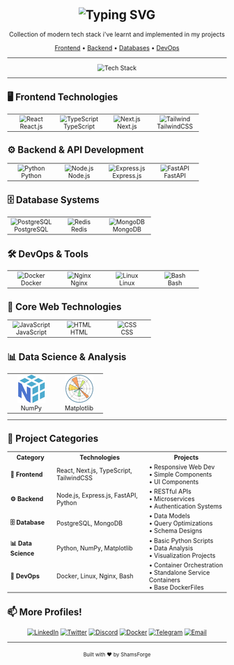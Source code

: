 <div align="center">
  <h1>
    <img src="https://readme-typing-svg.demolab.com?font=Fira+Code&weight=500&size=25&duration=3000&pause=500&color=A3F779&center=true&vCenter=true&width=435&lines=Hola+Amigos!!;Welcome+to+My+Tech+Arsenal" alt="Typing SVG" />
  </h1>
  
  <p>Collection of modern tech stack i've learnt and implemented in my projects</p>

  <p>
    <a href="#-frontend">Frontend</a> •
    <a href="#-backend">Backend</a> •
    <a href="#-databases">Databases</a> •
    <a href="#-deployment">DevOps</a>
  </p>
</div>

---

<div style="text-align: center;">
  <img src="https://github-readme-tech-stack.vercel.app/api/cards?title=%F0%9F%92%AB+Tech+Arsenal+Stack&align=center&titleAlign=center&fontSize=20&lineHeight=10&lineCount=3&theme=github&width=850&bg=%230D1117&badge=%23161B22&border=%2321262D&titleColor=%2358A6FF&line1=react%2Creact%2C00d8ff%3Bnextdotjs%2Cnext.js%2Cffffff%3Btypescript%2Ctypescript%2C3178C6%3Btailwindcss%2Ctailwind%2C38BDF8%3B&line2=javascript%2Cjavascript%2CF7DF1E%3Bhtml5%2Chtml%2CE34F26%3Bcss3%2Ccss%2C1572B6%3Bpython%2Cpython%2C3776AB%3B&line3=express%2Cexpress%2CFFFFFF%3Bfastapi%2Cfastapi%2C009688%3Bmongodb%2Cmongodb%2C47A248%3Bpostgresql%2Cpostgresql%2C4169E1%3B" alt="Tech Stack" />
</div>

---

## 🖥️ Frontend Technologies

<div align="center">
  <table>
    <tr>
      <td align="center" width="96">
        <img src="https://techstack-generator.vercel.app/react-icon.svg" alt="React" width="65" height="65" />
        <br>React.js
      </td>
      <td align="center" width="96">
        <img src="https://skillicons.dev/icons?i=typescript" alt="TypeScript" width="65" height="65" />
        <br>TypeScript
      </td>
      <td align="center" width="96">
        <img src="https://skillicons.dev/icons?i=nextjs" alt="Next.js" width="65" height="65" />
        <br>Next.js
      </td>
      <td align="center" width="96">
        <img src="https://skillicons.dev/icons?i=tailwind" alt="Tailwind" width="65" height="65" />
        <br>TailwindCSS
      </td>
    </tr>
  </table>
</div>

## ⚙️ Backend & API Development

<div align="center">
  <table>
    <tr>
      <td align="center" width="96">
        <img src="https://techstack-generator.vercel.app/python-icon.svg" alt="Python" width="65" height="65" />
        <br>Python
      </td>
      <td align="center" width="96">
        <img src="https://skillicons.dev/icons?i=nodejs" alt="Node.js" width="65" height="65" />
        <br>Node.js
      </td>
      <td align="center" width="96">
        <img src="https://skillicons.dev/icons?i=express" alt="Express.js" width="65" height="65" />
        <br>Express.js
      </td>
      <td align="center" width="96">
        <img src="https://skillicons.dev/icons?i=fastapi" alt="FastAPI" width="65" height="65" />
        <br>FastAPI
      </td>
    </tr>
  </table>
</div>

## 🗄️ Database Systems

<div align="center">
  <table>
    <tr>
      <td align="center" width="96">
        <img src="https://skillicons.dev/icons?i=postgres" alt="PostgreSQL" width="65" height="65" />
        <br>PostgreSQL
      </td>
      <td align="center" width="96">
        <img src="https://skillicons.dev/icons?i=redis" alt="Redis" width="65" height="65" />
        <br>Redis
      </td>
      <td align="center" width="96">
        <img src="https://skillicons.dev/icons?i=mongodb" alt="MongoDB" width="65" height="65" />
        <br>MongoDB
      </td>
    </tr>
  </table>
</div>

## 🛠️ DevOps & Tools

<div align="center">
  <table>
    <tr>
      <td align="center" width="96">
        <img src="https://techstack-generator.vercel.app/docker-icon.svg" alt="Docker" width="65" height="65" />
        <br>Docker
      </td>
      <td align="center" width="96">
        <img src="https://skillicons.dev/icons?i=nginx" alt="Nginx" width="65" height="65" />
        <br>Nginx
      </td>
      <td align="center" width="96">
        <img src="https://skillicons.dev/icons?i=linux" alt="Linux" width="65" height="65" />
        <br>Linux
      </td>
      <td align="center" width="96">
        <img src="https://skillicons.dev/icons?i=bash" alt="Bash" width="65" height="65" />
        <br>Bash
      </td>
    </tr>
  </table>
</div>

## 🎨 Core Web Technologies

<div align="center">
  <table>
    <tr>
      <td align="center" width="96">
        <img src="https://skillicons.dev/icons?i=javascript" alt="JavaScript" width="65" height="65" />
        <br>JavaScript
      </td>
      <td align="center" width="96">
        <img src="https://skillicons.dev/icons?i=html" alt="HTML" width="65" height="65" />
        <br>HTML
      </td>
      <td align="center" width="96">
        <img src="https://skillicons.dev/icons?i=css" alt="CSS" width="65" height="65" />
        <br>CSS
      </td>
    </tr>
  </table>
</div>

## 📊 Data Science & Analysis

<div align="center">
  <table>
    <tr>
      <td align="center" width="96">
        <img src="https://raw.githubusercontent.com/devicons/devicon/master/icons/numpy/numpy-original.svg" alt="NumPy" width="65" height="65" />
        <br>NumPy
      </td>
      <td align="center" width="96">
        <img src="https://raw.githubusercontent.com/devicons/devicon/master/icons/matplotlib/matplotlib-original.svg" alt="Matplotlib" width="65" height="65" />
        <br>Matplotlib
      </td>
    </tr>
  </table>
</div>

---

## 📁 Project Categories

<div align="center">
  <table>
    <tr>
      <th>Category</th>
      <th>Technologies</th>
      <th>Projects</th>
    </tr>
    <tr>
      <td><b>🎨 Frontend</b></td>
      <td>React, Next.js, TypeScript, TailwindCSS</td>
      <td>
        • Responsive Web Dev<br>
        • Simple Components<br>
        • UI Components
      </td>
    </tr>
    <tr>
      <td><b>⚙️ Backend</b></td>
      <td>Node.js, Express.js, FastAPI, Python</td>
      <td>
        • RESTful APIs<br>
        • Microservices<br>
        • Authentication Systems
      </td>
    </tr>
    <tr>
      <td><b>🗄️ Database</b></td>
      <td>PostgreSQL, MongoDB</td>
      <td>
        • Data Models<br>
        • Query Optimizations<br>
        • Schema Designs
      </td>
    </tr>
    <tr>
      <td><b>📊 Data Science</b></td>
      <td>Python, NumPy, Matplotlib</td>
      <td>
        • Basic Python Scripts <br>
        • Data Analysis<br>
        • Visualization Projects
      </td>
    </tr>
    <tr>
      <td><b>🐳 DevOps</b></td>
      <td>Docker, Linux, Nginx, Bash</td>
      <td>
        • Container Orchestration<br>
        • Standalone Service Containers<br>
        • Base DockerFiles
      </td>
    </tr>
  </table>
</div>


## 📫 More Profiles!

<div align="center">
  
[![LinkedIn](https://img.shields.io/badge/LinkedIn-0077B5?style=for-the-badge&logo=linkedin&logoColor=white)](https://www.linkedin.com/in/shamsjain/)
[![Twitter](https://img.shields.io/badge/Twitter-000000?style=for-the-badge&logo=x&logoColor=white)](https://twitter.com/your-profile)
[![Discord](https://img.shields.io/badge/Discord-5865F2?style=for-the-badge&logo=discord&logoColor=white)](./public/discord/README.md)
[![Docker](https://img.shields.io/badge/Docker-2496ED?style=for-the-badge&logo=docker&logoColor=white)](https://hub.docker.com/u/rex07)
[![Telegram](https://img.shields.io/badge/Telegram-26A5E4?style=for-the-badge&logo=telegram&logoColor=white)](https://t.me/rex_7383)
[![Email](https://img.shields.io/badge/Email-EA4335?style=for-the-badge&logo=gmail&logoColor=white)](mailto:cattox7383@example.com)

</div>

---

<div align="center">
  <sub>Built with ❤️ by ShamsForge</sub>
</div>

